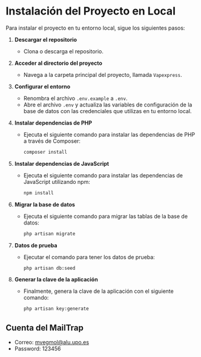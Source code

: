 # Instalación del Proyecto en Local

Para instalar el proyecto en tu entorno local, sigue los siguientes pasos:

1. **Descargar el repositorio**
   - Clona o descarga el repositorio.

2. **Acceder al directorio del proyecto**
   - Navega a la carpeta principal del proyecto, llamada `Vapexpress`.

3. **Configurar el entorno**
   - Renombra el archivo `.env.example` a `.env`.
   - Abre el archivo `.env` y actualiza las variables de configuración de la base de datos con las credenciales que utilizas en tu entorno local.

4. **Instalar dependencias de PHP**
   - Ejecuta el siguiente comando para instalar las dependencias de PHP a través de Composer:
     ```bash
     composer install
     ```

5. **Instalar dependencias de JavaScript**
   - Ejecuta el siguiente comando para instalar las dependencias de JavaScript utilizando npm:
     ```bash
     npm install
     ```

6. **Migrar la base de datos**
   - Ejecuta el siguiente comando para migrar las tablas de la base de datos:
     ```bash
     php artisan migrate
     ```

7. **Datos de prueba**
   - Ejecutar el comando para tener los datos de prueba:
     ```bash
     php artisan db:seed
     ```

8. **Generar la clave de la aplicación**
   - Finalmente, genera la clave de la aplicación con el siguiente comando:
     ```bash
     php artisan key:generate
     ```
  ## Cuenta del MailTrap
  - Correo: mvegmol@alu.upo.es
  - Password: 123456
   
   
